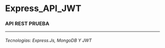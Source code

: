 # Express_API_JWT

### API REST PRUEBA
_______________________________________________________________
###### Tecnologías: Express.Js, MongoDB Y JWT
